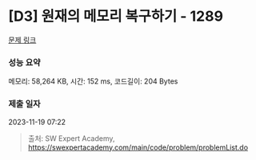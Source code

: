 # [D3] 원재의 메모리 복구하기 - 1289 

[문제 링크](https://swexpertacademy.com/main/code/problem/problemDetail.do?contestProbId=AV19AcoKI9sCFAZN) 

### 성능 요약

메모리: 58,264 KB, 시간: 152 ms, 코드길이: 204 Bytes

### 제출 일자

2023-11-19 07:22



> 출처: SW Expert Academy, https://swexpertacademy.com/main/code/problem/problemList.do